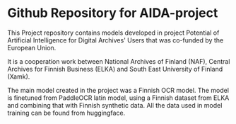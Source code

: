 # Github Repository for AIDA-project

This Project repository contains models developed in project Potential of Artificial Intelligence for Digital Archives' Users that was co-funded by the European Union.

It is a cooperation work between National Archives of Finland (NAF), Central Archives for Finnish Business (ELKA) and South East University of Finland (Xamk).

The main model created in the project was a Finnish OCR model. The model is finetuned from PaddleOCR latin model, using a Finnish dataset from ELKA and combining that with Finnish synthetic data. All the data used in model training can be found from huggingface.

